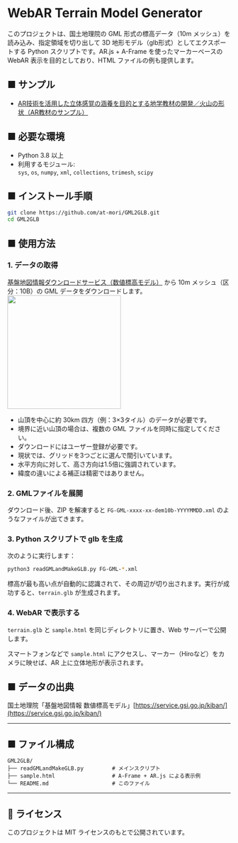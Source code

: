 # WebAR Terrain Model Generator

このプロジェクトは、国土地理院の GML 形式の標高データ（10m メッシュ）を読み込み、指定領域を切り出して 3D 地形モデル（glb形式）としてエクスポートする Python スクリプトです。AR.js + A-Frame を使ったマーカーベースの WebAR 表示を目的としており、HTML ファイルの例も提供します。

## ■ サンプル

- [AR技術を活用した立体感覚の涵養を目的とする地学教材の開発／火山の形状（AR教材のサンプル）](https://robo.mydns.jp/WebAR/index.html#kazan)

## ■ 必要な環境

- Python 3.8 以上
- 利用するモジュール:  
  `sys`, `os`, `numpy`, `xml`, `collections`, `trimesh`, `scipy`

## ■ インストール手順

```bash
git clone https://github.com/at-mori/GML2GLB.git
cd GML2GLB
```

## ■ 使用方法

### 1. データの取得

[基盤地図情報ダウンロードサービス（数値標高モデル）](https://service.gsi.go.jp/kiban/app/map/?search=dem) から 10m メッシュ（区分：10B）の GML データをダウンロードします。
<img src="https://robo.mydns.jp/WebAR/figs/ChiriinPage.jpg" width=256>
- 山頂を中心に約 30km 四方（例：3×3タイル）のデータが必要です。  
- 境界に近い山頂の場合は、複数の GML ファイルを同時に指定してください。  
- ダウンロードにはユーザー登録が必要です。
- 現状では、グリッドを3つごとに選んで間引いています。
- 水平方向に対して、高さ方向は1.5倍に強調されています。
- 緯度の違いによる補正は精密ではありません。

### 2. GMLファイルを展開

ダウンロード後、ZIP を解凍すると `FG-GML-xxxx-xx-dem10b-YYYYMMDD.xml` のようなファイルが出てきます。

### 3. Python スクリプトで glb を生成

次のように実行します：

```bash
python3 readGMLandMakeGLB.py FG-GML-*.xml
```

標高が最も高い点が自動的に認識されて、その周辺が切り出されます。実行が成功すると、`terrain.glb` が生成されます。

### 4. WebAR で表示する

`terrain.glb` と `sample.html` を同じディレクトリに置き、Web サーバーで公開します。

スマートフォンなどで `sample.html` にアクセスし、マーカー（Hiroなど）をカメラに映せば、AR 上に立体地形が表示されます。

## ■ データの出典

国土地理院「基盤地図情報 数値標高モデル」[https://service.gsi.go.jp/kiban/](https://service.gsi.go.jp/kiban/)

---

## ■ ファイル構成

```
GML2GLB/
├── readGMLandMakeGLB.py         # メインスクリプト
├── sample.html                  # A-Frame + AR.js による表示例
└── README.md                    # このファイル
```

---

## 📝 ライセンス

このプロジェクトは MIT ライセンスのもとで公開されています。
